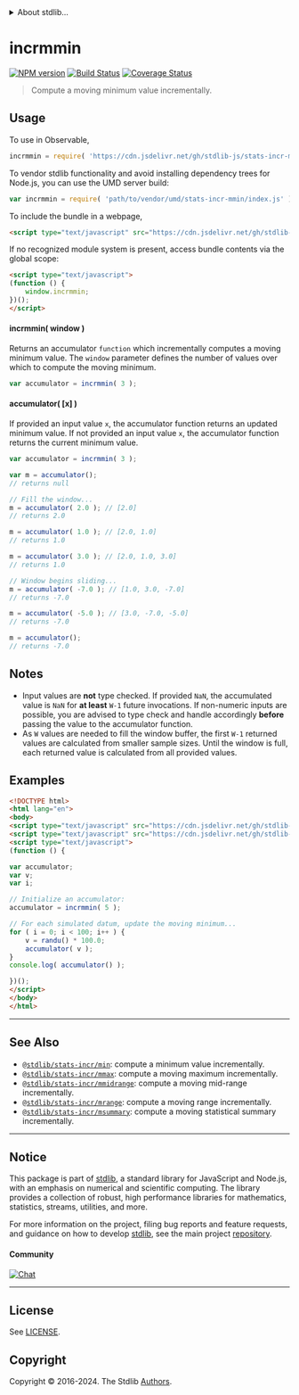 <!--

@license Apache-2.0

Copyright (c) 2018 The Stdlib Authors.

Licensed under the Apache License, Version 2.0 (the "License");
you may not use this file except in compliance with the License.
You may obtain a copy of the License at

   http://www.apache.org/licenses/LICENSE-2.0

Unless required by applicable law or agreed to in writing, software
distributed under the License is distributed on an "AS IS" BASIS,
WITHOUT WARRANTIES OR CONDITIONS OF ANY KIND, either express or implied.
See the License for the specific language governing permissions and
limitations under the License.

-->


<details>
  <summary>
    About stdlib...
  </summary>
  <p>We believe in a future in which the web is a preferred environment for numerical computation. To help realize this future, we've built stdlib. stdlib is a standard library, with an emphasis on numerical and scientific computation, written in JavaScript (and C) for execution in browsers and in Node.js.</p>
  <p>The library is fully decomposable, being architected in such a way that you can swap out and mix and match APIs and functionality to cater to your exact preferences and use cases.</p>
  <p>When you use stdlib, you can be absolutely certain that you are using the most thorough, rigorous, well-written, studied, documented, tested, measured, and high-quality code out there.</p>
  <p>To join us in bringing numerical computing to the web, get started by checking us out on <a href="https://github.com/stdlib-js/stdlib">GitHub</a>, and please consider <a href="https://opencollective.com/stdlib">financially supporting stdlib</a>. We greatly appreciate your continued support!</p>
</details>

# incrmmin

[![NPM version][npm-image]][npm-url] [![Build Status][test-image]][test-url] [![Coverage Status][coverage-image]][coverage-url] <!-- [![dependencies][dependencies-image]][dependencies-url] -->

> Compute a moving minimum value incrementally.



<section class="usage">

## Usage

To use in Observable,

```javascript
incrmmin = require( 'https://cdn.jsdelivr.net/gh/stdlib-js/stats-incr-mmin@v0.2.1-umd/browser.js' )
```

To vendor stdlib functionality and avoid installing dependency trees for Node.js, you can use the UMD server build:

```javascript
var incrmmin = require( 'path/to/vendor/umd/stats-incr-mmin/index.js' )
```

To include the bundle in a webpage,

```html
<script type="text/javascript" src="https://cdn.jsdelivr.net/gh/stdlib-js/stats-incr-mmin@v0.2.1-umd/browser.js"></script>
```

If no recognized module system is present, access bundle contents via the global scope:

```html
<script type="text/javascript">
(function () {
    window.incrmmin;
})();
</script>
```

#### incrmmin( window )

Returns an accumulator `function` which incrementally computes a moving minimum value. The `window` parameter defines the number of values over which to compute the moving minimum.

```javascript
var accumulator = incrmmin( 3 );
```

#### accumulator( \[x] )

If provided an input value `x`, the accumulator function returns an updated minimum value. If not provided an input value `x`, the accumulator function returns the current minimum value.

```javascript
var accumulator = incrmmin( 3 );

var m = accumulator();
// returns null

// Fill the window...
m = accumulator( 2.0 ); // [2.0]
// returns 2.0

m = accumulator( 1.0 ); // [2.0, 1.0]
// returns 1.0

m = accumulator( 3.0 ); // [2.0, 1.0, 3.0]
// returns 1.0

// Window begins sliding...
m = accumulator( -7.0 ); // [1.0, 3.0, -7.0]
// returns -7.0

m = accumulator( -5.0 ); // [3.0, -7.0, -5.0]
// returns -7.0

m = accumulator();
// returns -7.0
```

</section>

<!-- /.usage -->

<section class="notes">

## Notes

-   Input values are **not** type checked. If provided `NaN`, the accumulated value is `NaN` for **at least** `W-1` future invocations. If non-numeric inputs are possible, you are advised to type check and handle accordingly **before** passing the value to the accumulator function.
-   As `W` values are needed to fill the window buffer, the first `W-1` returned values are calculated from smaller sample sizes. Until the window is full, each returned value is calculated from all provided values.

</section>

<!-- /.notes -->

<section class="examples">

## Examples

<!-- eslint no-undef: "error" -->

```html
<!DOCTYPE html>
<html lang="en">
<body>
<script type="text/javascript" src="https://cdn.jsdelivr.net/gh/stdlib-js/random-base-randu@umd/browser.js"></script>
<script type="text/javascript" src="https://cdn.jsdelivr.net/gh/stdlib-js/stats-incr-mmin@v0.2.1-umd/browser.js"></script>
<script type="text/javascript">
(function () {

var accumulator;
var v;
var i;

// Initialize an accumulator:
accumulator = incrmmin( 5 );

// For each simulated datum, update the moving minimum...
for ( i = 0; i < 100; i++ ) {
    v = randu() * 100.0;
    accumulator( v );
}
console.log( accumulator() );

})();
</script>
</body>
</html>
```

</section>

<!-- /.examples -->

<!-- Section for related `stdlib` packages. Do not manually edit this section, as it is automatically populated. -->

<section class="related">

* * *

## See Also

-   <span class="package-name">[`@stdlib/stats-incr/min`][@stdlib/stats/incr/min]</span><span class="delimiter">: </span><span class="description">compute a minimum value incrementally.</span>
-   <span class="package-name">[`@stdlib/stats-incr/mmax`][@stdlib/stats/incr/mmax]</span><span class="delimiter">: </span><span class="description">compute a moving maximum incrementally.</span>
-   <span class="package-name">[`@stdlib/stats-incr/mmidrange`][@stdlib/stats/incr/mmidrange]</span><span class="delimiter">: </span><span class="description">compute a moving mid-range incrementally.</span>
-   <span class="package-name">[`@stdlib/stats-incr/mrange`][@stdlib/stats/incr/mrange]</span><span class="delimiter">: </span><span class="description">compute a moving range incrementally.</span>
-   <span class="package-name">[`@stdlib/stats-incr/msummary`][@stdlib/stats/incr/msummary]</span><span class="delimiter">: </span><span class="description">compute a moving statistical summary incrementally.</span>

</section>

<!-- /.related -->

<!-- Section for all links. Make sure to keep an empty line after the `section` element and another before the `/section` close. -->


<section class="main-repo" >

* * *

## Notice

This package is part of [stdlib][stdlib], a standard library for JavaScript and Node.js, with an emphasis on numerical and scientific computing. The library provides a collection of robust, high performance libraries for mathematics, statistics, streams, utilities, and more.

For more information on the project, filing bug reports and feature requests, and guidance on how to develop [stdlib][stdlib], see the main project [repository][stdlib].

#### Community

[![Chat][chat-image]][chat-url]

---

## License

See [LICENSE][stdlib-license].


## Copyright

Copyright &copy; 2016-2024. The Stdlib [Authors][stdlib-authors].

</section>

<!-- /.stdlib -->

<!-- Section for all links. Make sure to keep an empty line after the `section` element and another before the `/section` close. -->

<section class="links">

[npm-image]: http://img.shields.io/npm/v/@stdlib/stats-incr-mmin.svg
[npm-url]: https://npmjs.org/package/@stdlib/stats-incr-mmin

[test-image]: https://github.com/stdlib-js/stats-incr-mmin/actions/workflows/test.yml/badge.svg?branch=v0.2.1
[test-url]: https://github.com/stdlib-js/stats-incr-mmin/actions/workflows/test.yml?query=branch:v0.2.1

[coverage-image]: https://img.shields.io/codecov/c/github/stdlib-js/stats-incr-mmin/main.svg
[coverage-url]: https://codecov.io/github/stdlib-js/stats-incr-mmin?branch=main

<!--

[dependencies-image]: https://img.shields.io/david/stdlib-js/stats-incr-mmin.svg
[dependencies-url]: https://david-dm.org/stdlib-js/stats-incr-mmin/main

-->

[chat-image]: https://img.shields.io/gitter/room/stdlib-js/stdlib.svg
[chat-url]: https://app.gitter.im/#/room/#stdlib-js_stdlib:gitter.im

[stdlib]: https://github.com/stdlib-js/stdlib

[stdlib-authors]: https://github.com/stdlib-js/stdlib/graphs/contributors

[umd]: https://github.com/umdjs/umd
[es-module]: https://developer.mozilla.org/en-US/docs/Web/JavaScript/Guide/Modules

[deno-url]: https://github.com/stdlib-js/stats-incr-mmin/tree/deno
[deno-readme]: https://github.com/stdlib-js/stats-incr-mmin/blob/deno/README.md
[umd-url]: https://github.com/stdlib-js/stats-incr-mmin/tree/umd
[umd-readme]: https://github.com/stdlib-js/stats-incr-mmin/blob/umd/README.md
[esm-url]: https://github.com/stdlib-js/stats-incr-mmin/tree/esm
[esm-readme]: https://github.com/stdlib-js/stats-incr-mmin/blob/esm/README.md
[branches-url]: https://github.com/stdlib-js/stats-incr-mmin/blob/main/branches.md

[stdlib-license]: https://raw.githubusercontent.com/stdlib-js/stats-incr-mmin/main/LICENSE

<!-- <related-links> -->

[@stdlib/stats/incr/min]: https://github.com/stdlib-js/stats-incr-min/tree/umd

[@stdlib/stats/incr/mmax]: https://github.com/stdlib-js/stats-incr-mmax/tree/umd

[@stdlib/stats/incr/mmidrange]: https://github.com/stdlib-js/stats-incr-mmidrange/tree/umd

[@stdlib/stats/incr/mrange]: https://github.com/stdlib-js/stats-incr-mrange/tree/umd

[@stdlib/stats/incr/msummary]: https://github.com/stdlib-js/stats-incr-msummary/tree/umd

<!-- </related-links> -->

</section>

<!-- /.links -->
